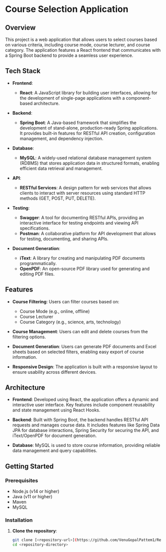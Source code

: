 # Course Selection Application

## Overview

This project is a web application that allows users to select courses based on various criteria, including course mode, course lecturer, and course category. The application features a React frontend that communicates with a Spring Boot backend to provide a seamless user experience.

## Tech Stack

- **Frontend**: 
  - **React**: A JavaScript library for building user interfaces, allowing for the development of single-page applications with a component-based architecture.
  
- **Backend**: 
  - **Spring Boot**: A Java-based framework that simplifies the development of stand-alone, production-ready Spring applications. It provides built-in features for RESTful API creation, configuration management, and dependency injection.
  
- **Database**: 
  - **MySQL**: A widely-used relational database management system (RDBMS) that stores application data in structured formats, enabling efficient data retrieval and management.
  
- **API**: 
  - **RESTful Services**: A design pattern for web services that allows clients to interact with server resources using standard HTTP methods (GET, POST, PUT, DELETE).
  
- **Testing**: 
  - **Swagger**: A tool for documenting RESTful APIs, providing an interactive interface for testing endpoints and viewing API specifications.
  - **Postman**: A collaborative platform for API development that allows for testing, documenting, and sharing APIs.

- **Document Generation**:
  - **iText**: A library for creating and manipulating PDF documents programmatically.
  - **OpenPDF**: An open-source PDF library used for generating and editing PDF files.


## Features

- **Course Filtering**: Users can filter courses based on:
  - Course Mode (e.g., online, offline)
  - Course Lecturer
  - Course Category (e.g., science, arts, technology)
  
- **Course Management**: Users can edit and delete courses from the filtering options.

- **Document Generation**: Users can generate PDF documents and Excel sheets based on selected filters, enabling easy export of course information.

- **Responsive Design**: The application is built with a responsive layout to ensure usability across different devices.

## Architecture

- **Frontend**: Developed using React, the application offers a dynamic and interactive user interface. Key features include component reusability and state management using React Hooks.
  
- **Backend**: Built with Spring Boot, the backend handles RESTful API requests and manages course data. It includes features like Spring Data JPA for database interactions, Spring Security for securing the API, and iText/OpenPDF for document generation.

- **Database**: MySQL is used to store course information, providing reliable data management and query capabilities.

## Getting Started

### Prerequisites

- Node.js (v14 or higher)
- Java (v11 or higher)
- Maven
- MySQL

### Installation

1. **Clone the repository**:
   ```bash
   git clone [<repository-url>](https://github.com/VenuGopalPattem1/ReportGeneration.git)
   cd <repository-directory>

